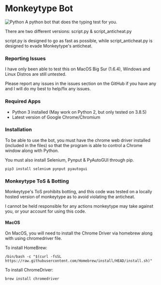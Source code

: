# Monkeytype Bot
<img alt="Python" src="https://img.shields.io/badge/-Python-4B8BBE?style=flat-square&logo=python&logoColor=white" />
A python bot that does the typing test for you.

There are two different versions: script.py & script_anticheat.py

script.py is designed to go as fast as possible, while script_anticheat.py is designed to evade Monkeytype's anticheat. 

### Reporting Issues

I have only been able to test this on MacOS Big Sur (1.6.4), Windows and Linux Distros are still untested.

Please report any issues in the issues section on the GitHub if you have any and I will do my best to help/fix any issues.

### Required Apps
- Python 3 installed (May work on Python 2, but only tested on 3.8.5)
- Latest version of Google Chrome/Chromium 

### Installation

To be able to use the bot, you must have the chrome web driver installed (included in the files) so that the program is able to control a Chrome window along with Python. 

You must also install Selenium, Pynput & PyAutoGUI through pip.

```pip3 install selenium pynput pyautogui```

### Monkeytype ToS & Botting

Monkeytype's ToS prohibits botting, and this code was tested on a locally hosted version of monkeytype as to avoid violating the anticheat. 

I cannot be held responsible for any actions monkeytype may take against you, or your account for using this code. 

#### MacOS
On MacOS, you will need to install the Chrome Driver via homebrew along with using chromedriver file.

To install HomeBrew:

`/bin/bash -c "$(curl -fsSL https://raw.githubusercontent.com/Homebrew/install/HEAD/install.sh)"`

To install ChromeDriver:

`brew install chromedriver`

